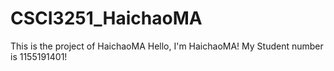 # CSCI3251_HaichaoMA
This is the project of HaichaoMA
Hello, I'm HaichaoMA!
My Student number is 1155191401!
